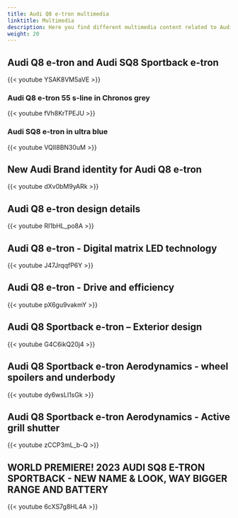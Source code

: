```yaml
---
title: Audi Q8 e-tron multimedia
linktitle: Multimedia
description: Here you find different multimedia content related to Audi e-tron. Mostly videos.
weight: 20
---
```



## Audi Q8 e-tron and Audi SQ8 Sportback e-tron

{{< youtube YSAK8VM5aVE >}}

### Audi Q8 e-tron 55 s-line in Chronos grey

{{< youtube fVh8KrTPEJU >}}

### Audi SQ8 e-tron in ultra blue

{{< youtube VQIl8BN30uM >}}

## New Audi Brand identity for Audi Q8 e-tron

{{< youtube dXv0bM9yARk >}}

## Audi Q8 e-tron design details

{{< youtube RI1bHL_po8A >}}

## Audi Q8 e-tron - Digital matrix LED technology

{{< youtube J47JrqqfP6Y >}}

## Audi Q8 e-tron - Drive and efficiency

{{< youtube pX6gu9vakmY >}}


## Audi Q8 Sportback e-tron – Exterior design

{{< youtube G4C6ikQ20j4 >}}

## Audi Q8 Sportback e-tron Aerodynamics - wheel spoilers and underbody


{{< youtube dy6wsLI1sGk >}}

## Audi Q8 Sportback e-tron Aerodynamics - Active grill shutter

{{< youtube zCCP3mL_b-Q >}}

## WORLD PREMIERE! 2023 AUDI SQ8 E-TRON SPORTBACK - NEW NAME & LOOK, WAY BIGGER RANGE AND BATTERY

{{< youtube 6cXS7g8HL4A >}}